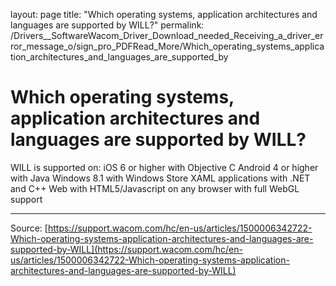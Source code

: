 layout: page
title: "Which operating systems, application architectures and languages are supported by WILL?"
permalink: /Drivers__SoftwareWacom_Driver_Download_needed_Receiving_a_driver_error_message_o/sign_pro_PDFRead_More/Which_operating_systems_application_architectures_and_languages_are_supported_by

# Which operating systems, application architectures and languages are supported by WILL?

WILL is supported on: iOS 6 or higher with Objective C Android 4 or higher with Java Windows 8.1 with Windows Store XAML applications with .NET and C++ Web with HTML5/Javascript on any browser with full WebGL support

---
Source: [https://support.wacom.com/hc/en-us/articles/1500006342722-Which-operating-systems-application-architectures-and-languages-are-supported-by-WILL](https://support.wacom.com/hc/en-us/articles/1500006342722-Which-operating-systems-application-architectures-and-languages-are-supported-by-WILL)
